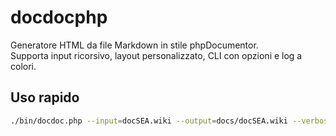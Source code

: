 # docdocphp

Generatore HTML da file Markdown in stile phpDocumentor.  
Supporta input ricorsivo, layout personalizzato, CLI con opzioni e log a colori.

## Uso rapido

```bash
./bin/docdoc.php --input=docSEA.wiki --output=docs/docSEA.wiki --verbose